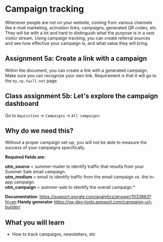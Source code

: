 # Campaign tracking
Whenever people are not on your website, coming from various channels like e-mail marketing, activation links,
campaigns, generated QR codes, etc. They will be with a lot and hard to distinguish what the purpose is in a vast 
visitor stream. Using campaign tracking, you can create referral sources and see how effective your campaign
is, and what value they will bring.


## Assignment 5a: Create a link with a campaign
Within the document, you can create a link with a generated campaign. Make sure you can recognize your own link.
Requirement is that it will go to the `my.np.twill.net` page. 

## Class assignment 5b: Let's explore the campaign dashboard
Go to `Aquisition` -> `Campaigns` -> `All campaigns`

## Why do we need this?
Without a proper campaign set-up, you will not be able to measure the success of your campaigns specifically.

**Required fields are:**

**utm_source** = summer-mailer to identify traffic that results from your Summer Sale email campaign.  
**utm_medium** = email to identify traffic from the email campaign vs. the in-app campaign.  
**utm_campaign** = summer-sale to identify the overall campaign.*  


**Documentation**: https://support.google.com/analytics/answer/1033863?hl=en
**Handy generator** https://ga-dev-tools.appspot.com/campaign-url-builder/

## What you will learn 
- How to track campaigns, newsletters, etc
